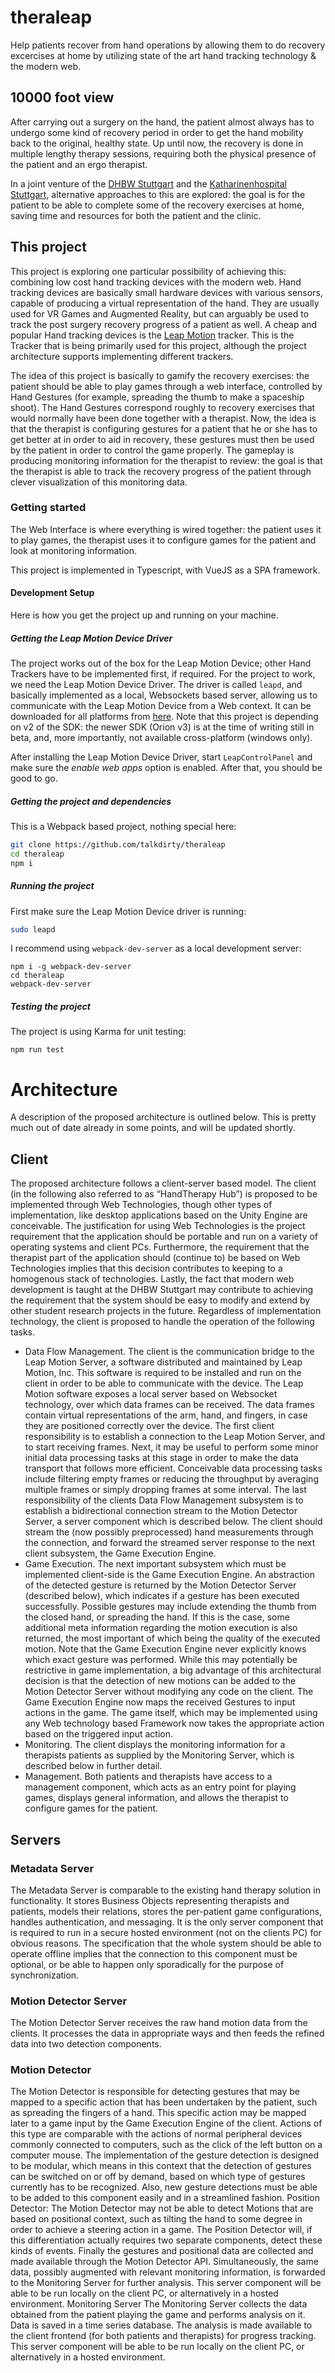 # theraleap
Help patients recover from hand operations by allowing them to do recovery excercises at home by utilizing state of the art hand tracking technology &amp; the modern web.

## 10000 foot view

After carrying out a surgery on the hand, the patient almost always has to undergo some kind of recovery period in order to get the hand mobility back to the original, healthy state. Up until now, the recovery is done in multiple lengthy therapy sessions, requiring both the physical presence of the patient and an ergo therapist.

In a joint venture of the [DHBW Stuttgart](https://www.dhbw-stuttgart.de/home/) and the [Katharinenhospital Stuttgart](https://www.klinikum-stuttgart.de/ueber-uns/startseite/katharinenhospital/), alternative approaches to this are explored: the goal is for the patient to be able to complete some of the recovery exercises at home, saving time and resources for both the patient and the clinic.

## This project

This project is exploring one particular possibility of achieving this: combining low cost hand tracking devices with the modern web. Hand tracking devices are basically small hardware devices with various sensors, capable of producing a virtual representation of the hand. They are usually used for VR Games and Augmented Reality, but can arguably be used to track the post surgery recovery progress of a patient as well. A cheap and popular Hand tracking devices is the [Leap Motion](https://www.leapmotion.com/) tracker. This is the Tracker that is being primarily used for this project, although the project architecture supports implementing different trackers.

The idea of this project is basically to gamify the recovery exercises: the patient should be able to play games through a web interface, controlled by Hand Gestures (for example, spreading the thumb to make a spaceship shoot). The Hand Gestures correspond roughly to recovery exercises that would normally have been done together with a therapist. Now, the idea is that the therapist is configuring gestures for a patient that he or she has to get better at in order to aid in recovery, these gestures must then be used by the patient in order to control the game properly. The gameplay is producing monitoring information for the therapist to review: the goal is that the therapist is able to track the recovery progress of the patient through clever visualization of this monitoring data.

### Getting started

The Web Interface is where everything is wired together: the patient uses it to play games, the therapist uses it to configure games for the patient and look at monitoring information.

This project is implemented in Typescript, with VueJS as a SPA framework.

#### Development Setup

Here is how you get the project up and running on your machine.

##### Getting the Leap Motion Device Driver

The project works out of the box for the Leap Motion Device; other Hand Trackers have to be implemented first, if required. For the project to work, we need the Leap Motion Device Driver. The driver is called `leapd`, and basically implemented as a local, Websockets based server, allowing us to communicate with the Leap Motion Device from a Web context. It can be downloaded for all platforms from [here](https://developer.leapmotion.com/sdk/v2). Note that this project is depending on v2 of the SDK: the newer SDK (Orion v3) is at the time of writing still in beta, and, more importantly, not available cross-platform (windows only).

After installing the Leap Motion Device Driver, start `LeapControlPanel` and make sure the *enable web apps* option is enabled. After that, you should be good to go.

##### Getting the project and dependencies

This is a Webpack based project, nothing special here: 

```bash
git clone https://github.com/talkdirty/theraleap
cd theraleap
npm i
```

##### Running the project

First make sure the Leap Motion Device driver is running:
```bash
sudo leapd
```

I recommend using `webpack-dev-server` as a local development server:

```
npm i -g webpack-dev-server
cd theraleap
webpack-dev-server
```

##### Testing the project

The project is using Karma for unit testing:

```
npm run test
```

# Architecture 
A description of the proposed architecture is outlined below. This is pretty much out of date already in some points, and will be updated shortly.
## Client
The proposed architecture follows a client-server based model. The client (in the following also referred to as “HandTherapy Hub”) is proposed to be implemented through Web Technologies, though other types of implementation, like desktop applications based on the Unity Engine are conceivable. The justification for using Web Technologies is the project requirement that the application should be portable and run on a variety of operating systems and client PCs. Furthermore, the requirement that the therapist part of the application should (continue to) be based on Web Technologies implies that this decision contributes to keeping to a homogenous stack of technologies. Lastly, the fact that modern web development is taught at the DHBW Stuttgart may contribute to achieving the requirement that the system should be easy to modify and extend by other student research projects in the future.
Regardless of implementation technology, the client is proposed to handle the operation of the following tasks.
* Data Flow Management. The client is the communication bridge to the Leap Motion Server, a software distributed and maintained by Leap Motion, Inc. This software is required to be installed and run on the client in order to be able to communicate with the device. The Leap Motion software exposes a local server based on Websocket technology, over which data frames can be received. The data frames contain virtual representations of the arm, hand, and fingers, in case they are positioned correctly over the device. The first client responsibility is to establish a connection to the Leap Motion Server, and to start receiving frames. Next, it may be useful to perform some minor initial data processing tasks at this stage in order to make the data transport that follows more efficient. Conceivable data processing tasks include filtering empty frames or reducing the throughput by averaging multiple frames or simply dropping frames at some interval. The last responsibility of the clients Data Flow Management subsystem is to establish a bidirectional connection stream to the Motion Detector Server, a server component which is described below. The client should stream the (now possibly preprocessed) hand measurements through the connection, and forward the streamed server response to the next client subsystem, the Game Execution Engine.
* Game Execution. The next important subsystem which must be implemented client-side is the Game Execution Engine. An abstraction of the detected gesture is returned by the Motion Detector Server (described below), which indicates if a gesture has been executed successfully. Possible gestures may include extending the thumb from the closed hand, or spreading the hand. If this is the case, some additional meta information regarding the motion execution is also returned, the most important of which being the quality of the executed motion. Note that the Game Execution Engine never explicitly knows which exact gesture was performed. While this may potentially be restrictive in game implementation, a big advantage of this architectural decision is that the detection of new motions can be added to the Motion Detector Server without modifying any code on the client. The Game Execution Engine now maps the received Gestures to input actions in the game. The game itself, which may be implemented using any Web technology based Framework now takes the appropriate action based on the triggered input action.
* Monitoring. The client displays the monitoring information for a therapists patients as supplied by the Monitoring Server, which is described below in further detail.
* Management. Both patients and therapists have access to a management component, which acts as an entry point for playing games, displays general information, and allows the therapist to configure games for the patient. 
## Servers
### Metadata Server
The Metadata Server is comparable to the existing hand therapy solution in functionality. It stores Business Objects representing therapists and patients, models their relations, stores the per-patient game configurations, handles authentication, and messaging. It is the only server component that is required to run in a secure hosted environment (not on the clients PC) for obvious reasons. The specification that the whole system should be able to operate offline implies that the connection to this component must be optional, or be able to happen only sporadically for the purpose of synchronization. 
### Motion Detector Server
The Motion Detector Server receives the raw hand motion data from the clients. It processes the data in appropriate ways and then feeds the refined data into two detection components.
### Motion Detector 
The Motion Detector is responsible for detecting gestures that may be mapped to a specific action that has been undertaken by the patient, such as spreading the fingers of a hand. This specific action may be mapped later to a game input by the Game Execution Engine of the client. Actions of this type are comparable with the actions of normal peripheral devices commonly connected to computers, such as the click of the left button on a computer mouse. The implementation of the gesture detection is designed to be modular, which means in this context that the detection of gestures can be switched on or off by demand, based on which type of gestures currently has to be recognized. Also, new gesture detections must be able to be added to this component easily and in a streamlined fashion.
Position Detector: The Motion Detector may not be able to detect Motions that are based on positional context, such as tilting the hand to some degree in order to achieve a steering action in a game. The Position Detector will, if this differentiation actually requires two separate components, detect these kinds of events.
Finally the gestures and positional data are collected and made available through the Motion Detector API. Simultaneously, the same data, possibly augmented with relevant monitoring information, is forwarded to the Monitoring Server for further analysis.
This server component will be able to be run locally on the client PC, or alternatively in a hosted environment.
Monitoring Server
The Monitoring Server collects the data obtained from the patient playing the game and performs analysis on it. Data is saved in a time series database. The analysis is made available to the client frontend (for both patients and therapists) for progress tracking. 
This server component will be able to be run locally on the client PC, or alternatively in a hosted environment.
